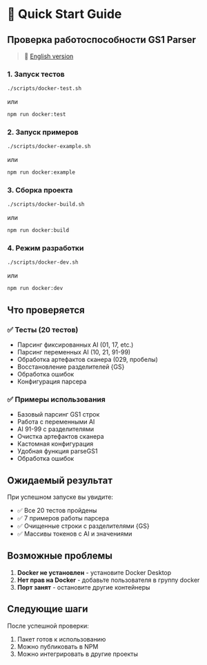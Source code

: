 # 🚀 Quick Start Guide

## Проверка работоспособности GS1 Parser

> 📖 [English version](QUICK_START_EN.md)

### 1. Запуск тестов
```bash
./scripts/docker-test.sh
```
или
```bash
npm run docker:test
```

### 2. Запуск примеров
```bash
./scripts/docker-example.sh
```
или
```bash
npm run docker:example
```

### 3. Сборка проекта
```bash
./scripts/docker-build.sh
```
или
```bash
npm run docker:build
```

### 4. Режим разработки
```bash
./scripts/docker-dev.sh
```
или
```bash
npm run docker:dev
```

## Что проверяется

### ✅ Тесты (20 тестов)
- Парсинг фиксированных AI (01, 17, etc.)
- Парсинг переменных AI (10, 21, 91-99)
- Обработка артефактов сканера (029, пробелы)
- Восстановление разделителей {GS}
- Обработка ошибок
- Конфигурация парсера

### ✅ Примеры использования
- Базовый парсинг GS1 строк
- Работа с переменными AI
- AI 91-99 с разделителями
- Очистка артефактов сканера
- Кастомная конфигурация
- Удобная функция parseGS1
- Обработка ошибок

## Ожидаемый результат

При успешном запуске вы увидите:
- ✅ Все 20 тестов пройдены
- ✅ 7 примеров работы парсера
- ✅ Очищенные строки с разделителями {GS}
- ✅ Массивы токенов с AI и значениями

## Возможные проблемы

1. **Docker не установлен** - установите Docker Desktop
2. **Нет прав на Docker** - добавьте пользователя в группу docker
3. **Порт занят** - остановите другие контейнеры

## Следующие шаги

После успешной проверки:
1. Пакет готов к использованию
2. Можно публиковать в NPM
3. Можно интегрировать в другие проекты
